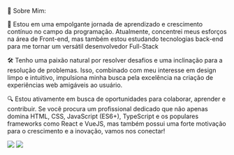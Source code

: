 🚀 Sobre Mim:

🌟 Estou em uma empolgante jornada de aprendizado e crescimento contínuo no campo da programação. Atualmente, concentrei meus esforços na área de Front-end, mas também estou estudando tecnologias back-end para me tornar um versátil desenvolvedor Full-Stack

🛠️ Tenho uma paixão natural por resolver desafios e uma inclinação para a resolução de problemas. Isso, combinado com meu interesse em design limpo e intuitivo, impulsiona minha busca pela excelência na criação de experiências web amigáveis ao usuário.

🔍 Estou ativamente em busca de oportunidades para colaborar, aprender e contribuir. Se você procura um profissional dedicado que não apenas domina HTML, CSS, JavaScript (ES6+), TypeScript e os populares frameworks como React e VueJS, mas também possui uma forte motivação para o crescimento e a inovação, vamos nos conectar!

<img src="https://github-readme-stats.vercel.app/api/top-langs/?username=MozartSoares&layout=compact&langs_count=7&theme=dracula"/>            <img src="https://github-readme-stats.vercel.app/api?username=MozartSoares&show_icons=true&theme=dracula&include_all_commits=true&count_private=true"/>
